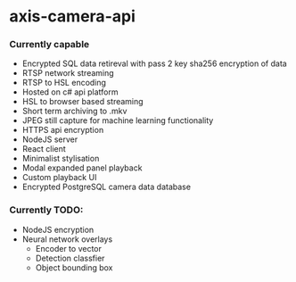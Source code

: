 # axis-camera-api
### Currently capable
- Encrypted SQL data retireval with pass 2 key sha256 encryption of data
- RTSP network streaming
- RTSP to HSL encoding
- Hosted on c# api platform
- HSL to browser based streaming
- Short term archiving to .mkv
- JPEG still capture for machine learning functionality
- HTTPS api encryption
- NodeJS server
- React client
- Minimalist stylisation
- Modal expanded panel playback
- Custom playback UI
- Encrypted PostgreSQL camera data database
### Currently TODO:
- NodeJS encryption
- Neural network overlays
  - Encoder to vector
  - Detection classfier
  - Object bounding box
